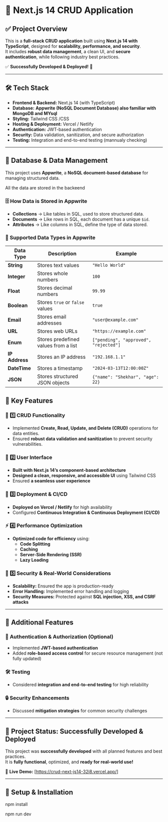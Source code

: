 # 🚀 Next.js 14 CRUD Application

## ✅ Project Overview
This is a **full-stack CRUD application** built using **Next.js 14 with TypeScript**, designed for **scalability, performance, and security**.  
It includes **robust data management**, a clean UI, and **secure authentication**, while following industry best practices.  

✅ **Successfully Developed & Deployed!** 🎉  

---

## 🛠 **Tech Stack**
- **Frontend & Backend:** Next.js 14 (with TypeScript)  
- **Database:** **Appwrite (NoSQL Document Database) also familiar with MongoDB and MYsql**  
- **Styling:** Tailwind CSS /CSS
- **Hosting & Deployment:** Vercel / Netlify  
- **Authentication:** JWT-based authentication   
- **Security:** Data validation, sanitization, and secure authorization  
- **Testing:** Integration and end-to-end testing (mannualy checking)  

---

## 📌 **Database & Data Management**
This project uses **Appwrite**, a **NoSQL document-based database** for managing structured data.


All the data are stored in the backeend

### **🗄 How Data is Stored in Appwrite**
- **Collections** → Like tables in SQL, used to store structured data.  
- **Documents** → Like rows in SQL, each document has a unique `$id`.  
- **Attributes** → Like columns in SQL, define the type of data stored.  

### **📜 Supported Data Types in Appwrite**
| **Data Type** | **Description** | **Example** |
|-------------|---------------|-------------|
| **String** | Stores text values | `"Hello World"` |
| **Integer** | Stores whole numbers | `100` |
| **Float** | Stores decimal numbers | `99.99` |
| **Boolean** | Stores `true` or `false` values | `true` |
| **Email** | Stores email addresses | `"user@example.com"` |
| **URL** | Stores web URLs | `"https://example.com"` |
| **Enum** | Stores predefined values from a list | `["pending", "approved", "rejected"]` |
| **IP Address** | Stores an IP address | `"192.168.1.1"` |
| **DateTime** | Stores a timestamp | `"2024-03-13T12:00:00Z"` |
| **JSON** | Stores structured JSON objects | `{"name": "Shekhar", "age": 22}` |



## 📌 **Key Features**
### 🔹 **1️⃣ CRUD Functionality**
- Implemented **Create, Read, Update, and Delete (CRUD)** operations for data entities.  
- Ensured **robust data validation and sanitization** to prevent security vulnerabilities.  

### 🎨 **2️⃣ User Interface**
- **Built with Next.js 14’s component-based architecture**  
- **Designed a clean, responsive, and accessible UI** using Tailwind CSS  
- Ensured **a seamless user experience**  

### 🚀 **3️⃣ Deployment & CI/CD**
- **Deployed on Vercel / Netlify** for high availability  
- Configured **Continuous Integration & Continuous Deployment (CI/CD)**  

### ⚡ **4️⃣ Performance Optimization**
- **Optimized code for efficiency** using:
  - **Code Splitting**
  - **Caching**
  - **Server-Side Rendering (SSR)**
  - **Lazy Loading**  

### 🔐 **5️⃣ Security & Real-World Considerations**
- **Scalability:** Ensured the app is production-ready  
- **Error Handling:** Implemented error handling and logging  
- **Security Measures:** Protected against **SQL injection, XSS, and CSRF attacks**  

---

## 🎯 **Additional Features**
### 🔑 **Authentication & Authorization (Optional)**
- Implemented **JWT-based authentication**  
- Added **role-based access control** for secure resource management  (not fully updated)

### 🛠 **Testing**
- Considered **integration and end-to-end testing** for high reliability  

### 🔒 **Security Enhancements**
- Discussed **mitigation strategies** for common security challenges  

---

## 🎉 **Project Status: Successfully Developed & Deployed**
This project was **successfully developed** with all planned features and best practices.  
It is **fully functional**, optimized, and **ready for real-world use!**  

🚀 **Live Demo:** [https://crud-next-js14-32i8.vercel.app/]  


---

## 📜 **Setup & Installation**
npm install

npm run dev



